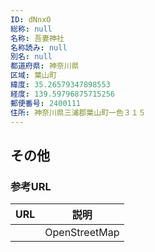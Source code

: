 ```yaml
---
ID: dNnxO
総称: null
名称: 吾妻神社
名称読み: null
別名: null
都道府県: 神奈川県
区域: 葉山町
緯度: 35.26579347898553
経度: 139.59796875715256
郵便番号: 2400111
住所: 神奈川県三浦郡葉山町一色３１５
---
```


## その他

### 参考URL

| URL | 説明          |
| --- | ------------- |
|     | OpenStreetMap |
